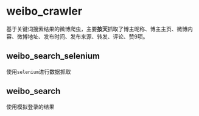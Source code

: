 # weibo_crawler
基于关键词搜索结果的微博爬虫，主要**按天**抓取了博主昵称、博主主页、微博内容、微博地址、发布时间、发布来源、转发、评论、赞9项。

## weibo_search_selenium
使用`selenium`进行数据抓取

## weibo_search
使用模拟登录的结果
